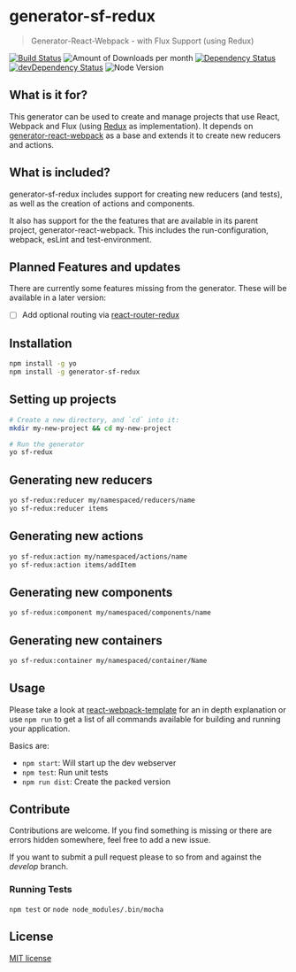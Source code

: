 # generator-sf-redux
> Generator-React-Webpack - with Flux Support (using Redux)

[![Build Status](https://travis-ci.org/sitefactory-au/generator-sf-redux.svg?branch=master)](https://travis-ci.org/sitefactory-au/generator-sf-redux) ![Amount of Downloads per month](https://img.shields.io/npm/dm/generator-sf-redux.svg "Amount of Downloads") [![Dependency Status](https://david-dm.org/sitefactory-au/generator-sf-redux.svg)](https://david-dm.org/sitefactory-au/generator-sf-redux) [![devDependency Status](https://david-dm.org/sitefactory-au/generator-sf-redux/dev-status.svg)](https://david-dm.org/sitefactory-au/generator-sf-redux#info=devDependencies) ![Node Version](https://img.shields.io/node/v/generator-sf-redux.svg "Node Version")

## What is it for?
This generator can be used to create and manage projects that use React, Webpack and Flux (using [Redux](https://github.com/rackt/redux) as implementation). It depends on [generator-react-webpack](https://github.com/newtriks/generator-react-webpack) as a base and extends it to create new reducers and actions.

## What is included?
generator-sf-redux includes support for creating new reducers (and tests), as well as the creation of actions and components.

It also has support for the the features that are available in its parent project, generator-react-webpack. This includes the run-configuration, webpack, esLint and test-environment.

## Planned Features and updates
There are currently some features missing from the generator. These will be available in a later version:

- [ ] Add optional routing via [react-router-redux](https://github.com/rackt/react-router-redux)

## Installation
```bash
npm install -g yo
npm install -g generator-sf-redux
```

## Setting up projects
```bash
# Create a new directory, and `cd` into it:
mkdir my-new-project && cd my-new-project

# Run the generator
yo sf-redux
```

## Generating new reducers
```bash
yo sf-redux:reducer my/namespaced/reducers/name
yo sf-redux:reducer items
```

## Generating new actions
```bash
yo sf-redux:action my/namespaced/actions/name
yo sf-redux:action items/addItem
```

## Generating new components
```bash
yo sf-redux:component my/namespaced/components/name
```

## Generating new containers
```bash
yo sf-redux:container my/namespaced/container/Name
```

## Usage
Please take a look at [react-webpack-template](https://github.com/weblogixx/react-webpack-template) for an in depth explanation or use `npm run` to get a list of all commands available for building and running your application.

Basics are:
- `npm start`: Will start up the dev webserver
- `npm test`: Run unit tests
- `npm run dist`: Create the packed version

## Contribute
Contributions are welcome. If you find something is missing or there are errors hidden somewhere, feel free to add a new issue.

If you want to submit a pull request please to so from and against the *develop* branch.

### Running Tests
`npm test` or `node node_modules/.bin/mocha`

## License
[MIT license](http://opensource.org/licenses/MIT)
